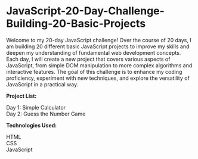 # JavaScript-20-Day-Challenge-Building-20-Basic-Projects

Welcome to my 20-day JavaScript challenge! Over the course of 20 days, I am building 20 different basic JavaScript projects to improve my skills and deepen my understanding of fundamental web development concepts.
Each day, I will create a new project that covers various aspects of JavaScript, from simple DOM manipulation to more complex algorithms and interactive features. The goal of this challenge is to enhance my coding proficiency, experiment with new techniques, and explore the versatility of JavaScript in a practical way.

**Project List:**

Day 1: Simple Calculator <br>
Day 2: Guess the Number Game <br>

**Technologies Used:**

HTML <br>
CSS <br>
JavaScript <br>
